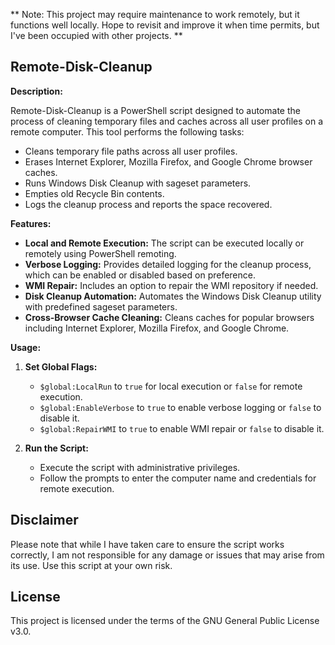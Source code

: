 ** Note: This project may require maintenance to work remotely, but it functions well locally. Hope to revisit and improve it when time permits, but I've been occupied with other projects. **

## Remote-Disk-Cleanup

**Description:**

Remote-Disk-Cleanup is a PowerShell script designed to automate the process of cleaning temporary files and caches across all user profiles on a remote computer. This tool performs the following tasks:

- Cleans temporary file paths across all user profiles.
- Erases Internet Explorer, Mozilla Firefox, and Google Chrome browser caches.
- Runs Windows Disk Cleanup with sageset parameters.
- Empties old Recycle Bin contents.
- Logs the cleanup process and reports the space recovered.

**Features:**

- **Local and Remote Execution:** The script can be executed locally or remotely using PowerShell remoting.
- **Verbose Logging:** Provides detailed logging for the cleanup process, which can be enabled or disabled based on preference.
- **WMI Repair:** Includes an option to repair the WMI repository if needed.
- **Disk Cleanup Automation:** Automates the Windows Disk Cleanup utility with predefined sageset parameters.
- **Cross-Browser Cache Cleaning:** Cleans caches for popular browsers including Internet Explorer, Mozilla Firefox, and Google Chrome.

**Usage:**

1. **Set Global Flags:**
   - `$global:LocalRun` to `true` for local execution or `false` for remote execution.
   - `$global:EnableVerbose` to `true` to enable verbose logging or `false` to disable it.
   - `$global:RepairWMI` to `true` to enable WMI repair or `false` to disable it.

2. **Run the Script:**
   - Execute the script with administrative privileges.
   - Follow the prompts to enter the computer name and credentials for remote execution.

## Disclaimer
Please note that while I have taken care to ensure the script works correctly, I am not responsible for any damage or issues that may arise from its use. Use this script at your own risk.

## License
This project is licensed under the terms of the GNU General Public License v3.0.
